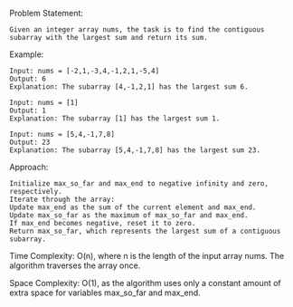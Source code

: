 
Problem Statement:

    Given an integer array nums, the task is to find the contiguous subarray with the largest sum and return its sum.

Example:

    Input: nums = [-2,1,-3,4,-1,2,1,-5,4]
    Output: 6
    Explanation: The subarray [4,-1,2,1] has the largest sum 6.

    Input: nums = [1]
    Output: 1
    Explanation: The subarray [1] has the largest sum 1.

    Input: nums = [5,4,-1,7,8]
    Output: 23
    Explanation: The subarray [5,4,-1,7,8] has the largest sum 23.

Approach:

    Initialize max_so_far and max_end to negative infinity and zero, respectively.
    Iterate through the array:
    Update max_end as the sum of the current element and max_end.
    Update max_so_far as the maximum of max_so_far and max_end.
    If max_end becomes negative, reset it to zero.
    Return max_so_far, which represents the largest sum of a contiguous subarray.
    
Time Complexity: O(n), where n is the length of the input array nums. The algorithm traverses the array once.

Space Complexity: O(1), as the algorithm uses only a constant amount of extra space for variables max_so_far and max_end.